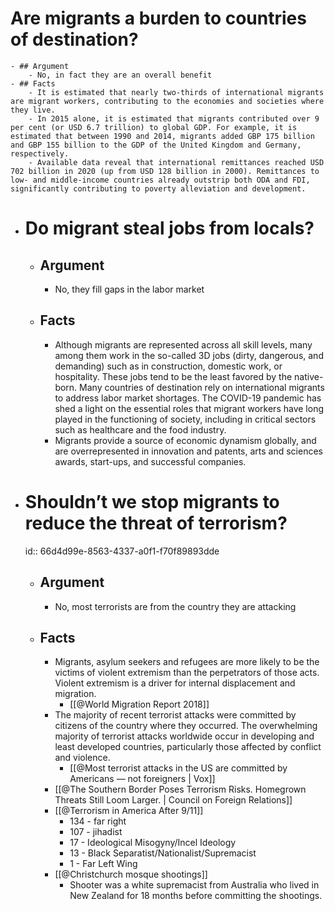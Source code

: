 # Are migrants a burden to countries of destination?
	- ## Argument
		- No, in fact they are an overall benefit
	- ## Facts
		- It is estimated that nearly two-thirds of international migrants are migrant workers, contributing to the economies and societies where they live.
		- In 2015 alone, it is estimated that migrants contributed over 9 per cent (or USD 6.7 trillion) to global GDP. For example, it is estimated that between 1990 and 2014, migrants added GBP 175 billion and GBP 155 billion to the GDP of the United Kingdom and Germany, respectively.
		- Available data reveal that international remittances reached USD 702 billion in 2020 (up from USD 128 billion in 2000). Remittances to low- and middle-income countries already outstrip both ODA and FDI, significantly contributing to poverty alleviation and development.
- # Do migrant steal jobs from locals?
	- ## Argument
		- No, they fill gaps in the labor market
	- ## Facts
		- Although migrants are represented across all skill levels, many among them work in the so-called 3D jobs (dirty, dangerous, and demanding) such as in construction, domestic work, or hospitality. These jobs tend to be the least favored by the native-born. Many countries of destination rely on international migrants to address labor market shortages. The
		  COVID-19 pandemic has shed a light on the essential roles that migrant workers have long played in the functioning of society, including in critical sectors such as healthcare and the food industry.
		- Migrants provide a source of economic dynamism globally, and are overrepresented in innovation and patents, arts and sciences awards, start-ups, and successful companies.
- # Shouldn’t we stop migrants to reduce the threat of terrorism?
  id:: 66d4d99e-8563-4337-a0f1-f70f89893dde
	- ## Argument
		- No, most terrorists are from the country they are attacking
	- ## Facts
		- Migrants, asylum seekers and refugees are more likely to be the victims of violent extremism than the perpetrators of those acts. Violent extremism is a driver for internal displacement and migration.
			- [[@World Migration Report 2018]]
		- The majority of recent terrorist attacks were committed by citizens of the country where they occurred. The overwhelming majority of terrorist attacks worldwide occur in developing and least developed countries, particularly those affected by conflict and violence.
			- [[@Most terrorist attacks in the US are committed by Americans — not foreigners | Vox]]
		- [[@The Southern Border Poses Terrorism Risks. Homegrown Threats Still Loom Larger. | Council on Foreign Relations]]
		- [[@Terrorism in America After 9/11]]
			- 134 - far right
			- 107 - jihadist
			- 17 - Ideological Misogyny/Incel Ideology
			- 13 - Black Separatist/Nationalist/Supremacist
			- 1 - Far Left Wing
		- [[@Christchurch mosque shootings]]
			- Shooter was a white supremacist from Australia who lived in New Zealand for 18 months before committing the shootings.